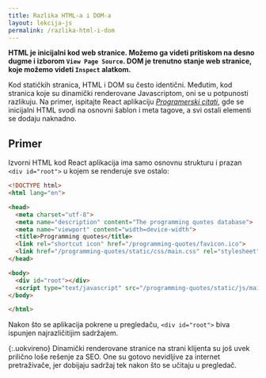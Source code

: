 ```yaml
---
title: Razlika HTML-a i DOM-a
layout: lekcija-js
permalink: /razlika-html-i-dom
---
```


**HTML je inicijalni kod web stranice. Možemo ga videti pritiskom na desno dugme i izborom `View Page Source`. DOM je trenutno stanje web stranice, koje možemo videti `Inspect` alatkom.**

Kod statičkih stranica, HTML i DOM su često identični. Međutim, kod stranica koje su dinamički renderovane Javascriptom, oni se u potpunosti razlikuju. Na primer, ispitajte React aplikaciju *[Programerski citati](https://skolakoda.org/programming-quotes/)*, gde se inicijalni HTML svodi na osnovni šablon i meta tagove, a svi ostali elementi se dodaju naknadno.

## Primer

Izvorni HTML kod React aplikacija ima samo osnovnu strukturu i prazan `<div id="root">` u kojem se renderuje sve ostalo:

```html
<!DOCTYPE html>
<html lang="en">

<head>
  <meta charset="utf-8">
  <meta name="description" content="The programming quotes database">
  <meta name="viewport" content="width=device-width">
  <title>Programming quotes</title>
  <link rel="shortcut icon" href="/programming-quotes/favicon.ico">
  <link href="/programming-quotes/static/css/main.css" rel="stylesheet">
</head>

<body>
  <div id="root"></div>
  <script type="text/javascript" src="/programming-quotes/static/js/main.js"></script>
</body>

</html>
```

Nakon što se aplikacija pokrene u pregledaču, `<div id="root">` biva ispunjen najrazličitijim sadržajem. 

{:.uokvireno}
Dinamički renderovane stranice na strani klijenta su još uvek prilično loše rešenje za SEO. One su gotovo nevidljive za internet pretraživače, jer dobijaju sadržaj tek nakon što se učitaju u pregledač.